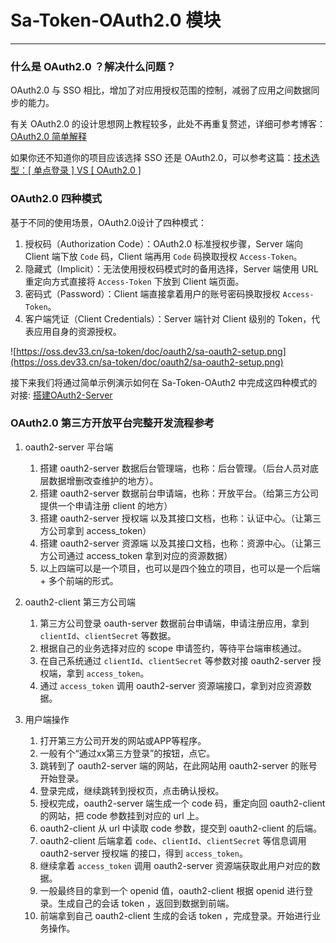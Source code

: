 # Sa-Token-OAuth2.0 模块 

--- 

### 什么是 OAuth2.0 ？解决什么问题？

OAuth2.0 与 SSO 相比，增加了对应用授权范围的控制，减弱了应用之间数据同步的能力。

有关 OAuth2.0 的设计思想网上教程较多，此处不再重复赘述，详细可参考博客：
[OAuth2.0 简单解释](https://www.ruanyifeng.com/blog/2019/04/oauth_design.html)
<!-- 、[OAuth2.0 的四种方式](http://www.ruanyifeng.com/blog/2019/04/oauth-grant-types.html) -->

如果你还不知道你的项目应该选择 SSO 还是 OAuth2.0，可以参考这篇：[技术选型：[ 单点登录 ] VS [ OAuth2.0 ]](/fun/sso-vs-oauth2)



### OAuth2.0 四种模式 

基于不同的使用场景，OAuth2.0设计了四种模式：

1. 授权码（Authorization Code）：OAuth2.0 标准授权步骤，Server 端向 Client 端下放 `Code` 码，Client 端再用 `Code` 码换取授权 `Access-Token`。
2. 隐藏式（Implicit）：无法使用授权码模式时的备用选择，Server 端使用 URL 重定向方式直接将 `Access-Token` 下放到 Client 端页面。
3. 密码式（Password）：Client 端直接拿着用户的账号密码换取授权 `Access-Token`。
4. 客户端凭证（Client Credentials）：Server 端针对 Client 级别的 Token，代表应用自身的资源授权。

![https://oss.dev33.cn/sa-token/doc/oauth2/sa-oauth2-setup.png](https://oss.dev33.cn/sa-token/doc/oauth2/sa-oauth2-setup.png)

接下来我们将通过简单示例演示如何在 Sa-Token-OAuth2 中完成这四种模式的对接: [搭建OAuth2-Server](/oauth2/oauth2-server)


### OAuth2.0 第三方开放平台完整开发流程参考

1. oauth2-server 平台端 
	1. 搭建 oauth2-server 数据后台管理端，也称：后台管理。（后台人员对底层数据增删改查维护的地方）。
	2. 搭建 oauth2-server 数据前台申请端，也称：开放平台。（给第三方公司提供一个申请注册 client 的地方）
	3. 搭建 oauth2-server 授权端 以及其接口文档，也称：认证中心。（让第三方公司拿到 access_token）
	4. 搭建 oauth2-server 资源端 以及其接口文档，也称：资源中心。（让第三方公司通过 access_token 拿到对应的资源数据）
	5. 以上四端可以是一个项目，也可以是四个独立的项目，也可以是一个后端 + 多个前端的形式。

2. oauth2-client 第三方公司端
	1. 第三方公司登录 oauth-server 数据前台申请端，申请注册应用，拿到 `clientId`、`clientSecret` 等数据。
	2. 根据自己的业务选择对应的 scope 申请签约，等待平台端审核通过。
	3. 在自己系统通过 `clientId`、`clientSecret` 等参数对接 oauth2-server 授权端，拿到 `access_token`。
	4. 通过 `access_token` 调用 oauth2-server 资源端接口，拿到对应资源数据。

3. 用户端操作
	1. 打开第三方公司开发的网站或APP等程序。
	2. 一般有个“通过xx第三方登录”的按钮，点它。
	3. 跳转到了 oauth2-server 端的网站，在此网站用 oauth2-server 的账号开始登录。
	4. 登录完成，继续跳转到授权页，点击确认授权。
	5. 授权完成，oauth2-server 端生成一个 code 码，重定向回 oauth2-client 的网站，把 code 参数挂到对应的 url 上。
	6. oauth2-client 从 url 中读取 code 参数，提交到 oauth2-client 的后端。
	7. oauth2-client 后端拿着 `code`、`clientId`、`clientSecret` 等信息调用 oauth2-server 授权端 的接口，得到 `access_token`。
	8. 继续拿着 `access_token` 调用 oauth2-server 资源端获取此用户对应的数据。
	9. 一般最终目的拿到一个 openid 值，oauth2-client 根据 openid 进行登录。生成自己的会话 token ，返回到数据到前端。
	10. 前端拿到自己 oauth2-client 生成的会话 token ，完成登录。开始进行业务操作。


